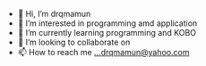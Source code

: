 - 👋 Hi, I’m drqmamun
- 👀 I’m interested in programming amd application
- 🌱 I’m currently learning programming and KOBO
- 💞️ I’m looking to collaborate on 
- 📫 How to reach me ...drqmamun@yahoo.com

<!---
drqmamun/drqmamun is a ✨ special ✨ repository because its `README.md` (this file) appears on your GitHub profile.
You can click the Preview link to take a look at your changes.
--->
